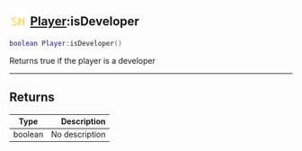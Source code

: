 ## <img src="../../.gitbook/assets/shared.png" width="32" height="32" /> [Player](../player/README.md):isDeveloper

```lua
boolean Player:isDeveloper()
```

Returns true if the player is a developer

-----------------
## Returns

| Type   | Description |
| ------ | ----------: |
| boolean | No description |

